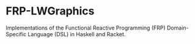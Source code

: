 # FRP-LWGraphics
Implementations of the Functional Reactive Programming (FRP) Domain-Specific Language (DSL) in Haskell and Racket.
